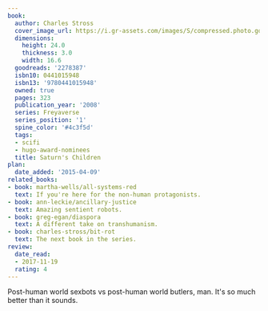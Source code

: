 ```yaml
---
book:
  author: Charles Stross
  cover_image_url: https://i.gr-assets.com/images/S/compressed.photo.goodreads.com/books/1348429796l/2278387.jpg
  dimensions:
    height: 24.0
    thickness: 3.0
    width: 16.6
  goodreads: '2278387'
  isbn10: 0441015948
  isbn13: '9780441015948'
  owned: true
  pages: 323
  publication_year: '2008'
  series: Freyaverse
  series_position: '1'
  spine_color: '#4c3f5d'
  tags:
  - scifi
  - hugo-award-nominees
  title: Saturn's Children
plan:
  date_added: '2015-04-09'
related_books:
- book: martha-wells/all-systems-red
  text: If you're here for the non-human protagonists.
- book: ann-leckie/ancillary-justice
  text: Amazing sentient robots.
- book: greg-egan/diaspora
  text: A different take on transhumanism.
- book: charles-stross/bit-rot
  text: The next book in the series.
review:
  date_read:
  - 2017-11-19
  rating: 4
---
```


Post-human world sexbots vs post-human world butlers, man. It's so much better than it sounds.
